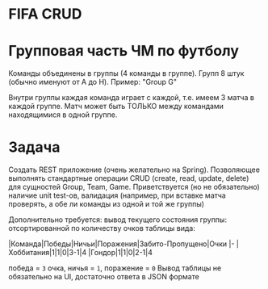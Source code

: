 # FIFA CRUD

# Групповая часть ЧМ по футболу

Команды объединены в группы (4 команды в группе). Групп 8 штук (обычно именуют от A до H). Пример: "Group G"

Внутри группы каждая команда играет с каждой, т.е. имеем 3 матча в каждой группе. Матч может быть ТОЛЬКО между командами находящимися в одной группе.

# Задача
Создать REST приложение (очень желательно на Spring). Позволяющее выполнять стандартные операции CRUD (create, read, update, delete) для сущностей Group, Team, Game. Приветствуется (но не обязательно) наличие unit test-ов, валидация (например, при вставке матча проверять, а обе ли команды из одной и той же группы)

Дополнительно требуется: вывод текущего состояния группы: отсортированной по количеству очков таблицы вида:

|Команда|Победы|Ничьи|Поражения|Забито-Пропущено|Очки
|-
|Хоббитания|1|1|0|3-1|4
|Гондор|1|1|0|2-1|4

победа = `3` очка, ничья = `1`, поражение = `0`
Вывод таблицы не обязательно на UI, достаточно ответа в JSON формате

